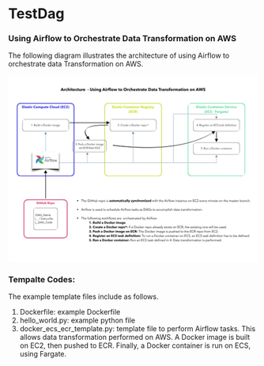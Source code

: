 # TestDag
### Using Airflow to Orchestrate Data Transformation on AWS


The following diagram illustrates the architecture of using Airflow to orchestrate data Transformation on AWS.

![This is a test image](/airflow_v3.png)

### Tempalte Codes:
The example template files include as follows.
1. Dockerfile: example Dockerfile
1. hello_world.py: example python file
1. docker_ecs_ecr_template.py: template file to perform Airflow tasks. This allows data transformation performed on AWS. A Docker image is built on EC2, then pushed to ECR. Finally, a Docker container is run on ECS, using Fargate.


